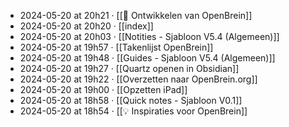 - 2024-05-20 at 20h21 · [[🧠 Ontwikkelen van OpenBrein]]
- 2024-05-20 at 20h20 · [[index]]
- 2024-05-20 at 20h03 · [[Notities - Sjabloon V5.4 (Algemeen)]]
- 2024-05-20 at 19h57 · [[Takenlijst OpenBrein]]
- 2024-05-20 at 19h48 · [[Guides - Sjabloon V5.4 (Algemeen)]]
- 2024-05-20 at 19h27 · [[Quartz openen in Obsidian]]
- 2024-05-20 at 19h22 · [[Overzetten naar OpenBrein.org]]
- 2024-05-20 at 19h00 · [[Opzetten iPad]]
- 2024-05-20 at 18h58 · [[Quick notes - Sjabloon V0.1]]
- 2024-05-20 at 18h54 · [[💡 Inspiraties voor OpenBrein]]
